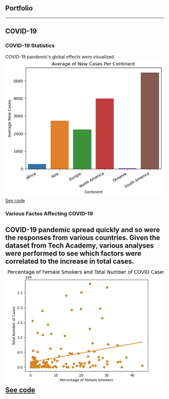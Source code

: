 ## Portfolio

---

## COVID-19

### COVID-19 Statistics
COVID-19 pandemic's global effects were visualized.
<img src="images/continents.png?raw=true"/>
<br>
[See code](https://github.com/eudorach/ds_codesummary/blob/main/COVID-19.incrate.md)

### Various Factos Affecting COVID-19
COVID-19 pandemic spread quickly and so were the responses from various countries. Given the dataset from Tech Academy, various analyses were performed to see which factors were correlated to the increase in total cases. 
<img src="images/female smokers and total cases.png?raw=true"/>
<br>
[See code](https://github.com/eudorach/ds_codesummary/blob/main/COVID-19.incrate.md)
---
